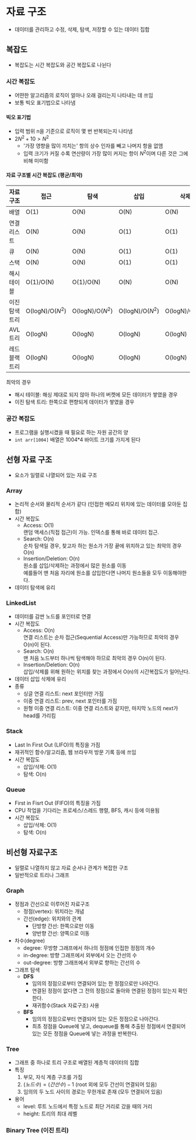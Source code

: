 # 자료 구조
- 데이터를 관리하고 수정, 삭제, 탐색, 저장할 수 있는 데이터 집합

## 복잡도
- 복잡도는 시간 복잡도와 공간 복잡도로 나뉜다

### 시간 복잡도
- 어떤한 알고리즘의 로직이 얼마나 오래 걸리는지 나타내는 데 쓰임
- 보통 빅오 표기법으로 나타냄

#### 빅오 표기법
- 입력 범위 n을 기준으로 로직이 몇 번 반복되는지 나타냄
- $2N^2 + 10 > N^2$
    - '가장 영향을 많이 끼치는' 항의 상수 인자를 빼고 나머지 항을 없앰  
    - 입력 크기가 커질 수록 연산량이 가장 많이 커지는 항이 $N^2$이며 다른 것은 그에 비해 미미함

#### 자료 구조별 시간 복잡도 (평균/최악)

자료 구조|접근|탐색|삽입|삭제
--|--|--|--|--
배열|O(1)|O(N)|O(N)|O(N)
연결 리스트|O(N)|O(N)|O(1)|O(1)
큐|O(N)|O(N)|O(1)|O(1)
스택|O(N)|O(N)|O(1)|O(1)
해시 테이블|O(1)/O(N)|O(1)/O(N)|O(N)|O(N)
이진 탐색 트리|O(logN)/O($N^2$)|O(logN)/O($N^2$)|O(logN)/O($N^2$)|O(logN)/O($N^2$)
AVL 트리|O(logN)|O(logN)|O(logN)|O(logN)
레드 블랙 트리|O(logN)|O(logN)|O(logN)|O(logN)

최악의 경우  
- 해시 테이블: 해싱 제대로 되지 않아 하나의 버켓에 모든 데이터가 쌓였을 경우
- 이진 탐색 트리: 한쪽으로 편향되게 데이터가 쌓였을 경우


### 공간 복잡도
- 프로그램을 실행시켰을 때 필요로 하는 자원 공간의 양
- ```int arr[1004]``` 배열은 1004*4 바이트 크기를 가지게 된다

## 선형 자료 구조
- 요소가 일렬로 나열되어 있는 자료 구조

### Array
- 논리적 순서와 물리적 순서가 같다 (인접한 메모리 위치에 있는 데이터를 모아둔 집합)
- 시간 복잡도
    - Access: O(1)  
    랜덤 액세스(직접 접근)이 가능. 인덱스를 통해 바로 데이터 접근.
    - Search: O(n)  
    순차 탐색일 경우, 찾고자 하는 원소가 가장 끝에 위치하고 있는 최악의 경우 O(n)
    - Insertion/Deletion: O(n)  
    원소를 삽입/삭제하는 과정에서 많은 원소를 이동  
    예를들어 맨 처음 자리에 원소를 삽입한다면 나머지 원소들을 모두 이동해야한다.
- 데이터 탐색에 유리

### LinkedList
- 데이터를 감싼 노드를 포인터로 연결
- 시간 복잡도
    - Access: O(n)  
    연결 리스트는 순차 접근(Sequential Access)만 가능하므로 최악의 경우 O(n)이 된다.
    - Search: O(n)  
    맨 처음 노드부터 하나씩 탐색해야 하므로 최악의 경우 O(n)이 된다.
    - Insertion/Deletion: O(n)  
    삽입/삭제를 위해 원하는 위치를 찾는 과정에서 O(n)의 시간복잡도가 일어난다.
- 데이터 삽입 삭제에 유리
- 종류
    - 싱글 연결 리스트: next 포인터만 가짐
    - 이중 연결 리스트: prev, next 포인터를 가짐
    - 원형 이중 연결 리스트: 이중 연결 리스트와 같지만, 마지막 노드의 next가 head를 가리킴

### Stack
- Last In First Out (LIFO)의 특징을 가짐
- 재귀적인 함수/알고리즘, 웹 브라우저 방문 기록 등에 쓰임
- 시간 복잡도 
    - 삽입/삭제: O(1) 
    - 탐색: O(n)

### Queue
- First in Fisrt Out (FIFO)의 특징을 가짐
- CPU 작업을 기다리는 프로세스/스레드 행렬, BFS, 캐시 등에 이용됨
- 시간 복잡도 
    - 삽입/삭제: O(1) 
    - 탐색: O(n)

## 비선형 자료구조
- 일렬로 나열하지 않고 자료 순서나 관계가 복잡한 구조
- 일반적으로 트리나 그래프

### Graph
- 정점과 간선으로 이루어진 자료구조
    - 정점(vertex): 위치라는 개념
    - 간선(edge): 위치와의 관계
        - 단방향 간선: 한쪽으로만 이동
        - 양반향 간선: 양쪽으로 이동
- 차수(degree)
    - degree: 무방향 그래프에서 하나의 정점에 인접한 정점의 개수
    - in-degree: 방향 그래프에서 외부에서 오는 간선의 수
    - out-degree: 방향 그래프에서 외부로 향하는 간선의 수
- 그래프 탐색
    - **DFS**  
        - 임의의 정점으로부터 연결되어 있는 한 정점으로만 나아간다. 
        - 연결된 정점이 없다면 그 전의 정점으로 돌아와 연결된 정점이 있는지 확인한다. 
        - 재귀함수(Stack 자료구조) 사용
    - **BFS**  
        - 임의의 정점으로부터 연결되어 있는 모든 정점으로 나아간다. 
        - 최초 정점을 Queue에 넣고, dequeue를 통해 추출된 정점에서 연결되어있는 모든 정점을 Queue에 넣는 과정을 반복한다.

### Tree
- 그래프 중 하나로 트리 구조로 배열된 계층적 데이터의 집합
- 특징
    1. 부모, 자식 계층 구조를 가짐
    1. $(노드 수) = (간선 수)-1$ (root 외에 모두 간선이 연결되어 있음)
    1. 임의의 두 노드 사이의 경로는 무한개로 존재 (모두 연결되어 있음)
- 용어
    - level: 루트 노드에서 특정 노드로 최단 거리로 갔을 때의 거리
    - height: 트리의 최대 레벨

### Binary Tree (이진 트리)
